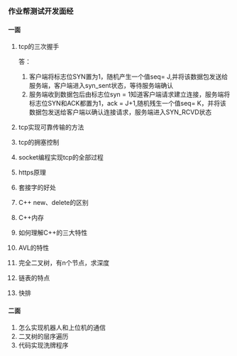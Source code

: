 ### 作业帮测试开发面经

#### 一面

1. tcp的三次握手

   答：

   1. 客户端将标志位SYN置为1，随机产生一个值seq= J,并将该数据包发送给服务端，客户端进入syn_sent状态，等待服务端确认
   2. 服务端收到数据包后由标志位syn = 1知道客户端请求建立连接，服务端将标志位SYN和ACK都置为1，ack = J+1,随机残生一个值seq= K，并将该数据包发送给客户端以确认连接请求，服务端进入SYN_RCVD状态

2. tcp实现可靠传输的方法

3. tcp的拥塞控制

4. socket编程实现tcp的全部过程

5. https原理

6. 套接字的好处

7. C++ new、delete的区别

8. C++内存

9. 如何理解C++的三大特性

10. AVL的特性

11. 完全二叉树，有n个节点，求深度

12. 链表的特点

13. 快排

#### 二面

1. 怎么实现机器人和上位机的通信
2. 二叉树的层序遍历
3. 代码实现洗牌程序

